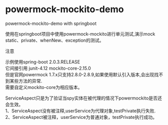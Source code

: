 # powermock-mockito-demo
powermock-mockito-demo with springboot

使用在springboot项目中使用powermock-mockito进行单元测试,演示mock static、private、whenNew、exception的测试。

注意

示例使用spring-boot 2.0.3.RELEASE  
它间接引用 junit-4.12  mockito-core-2.15.0  
但是官网powermock 1.7.x只支持2.8.0-2.8.9,如果使用默认引入版本,会出现找不到某些方法的异常.  
需要自定义mockito-core为相应版本。  


ServiceAspect只是为了验证当spy实体在被代理的情况下powermockito是否还会生效。  
1、ServiceAspect没有被注释,userService为代理对象,testPrivate执行失败.  
2、ServiceAspect被注释，userService为普通对象，testPrivate执行成功。  
